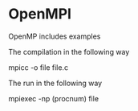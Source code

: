 # OpenMPI
OpenMP includes examples

The compilation in the following way

mpicc -o file file.c

The run in the following way 

mpiexec -np (procnum) file
